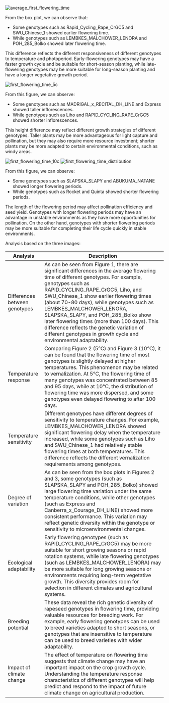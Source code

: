 ![average_first_flowering_time](https://github.com/Tshoiasc/Brassica-napus-growth-research/assets/30382941/d046a84f-d237-4f3a-bde6-60feac1f2c4e)

From the box plot, we can observe that:

- Some genotypes such as Rapid_Cycling_Rape_CrGC5 and SWU_Chinese_1 showed earlier flowering time.
- While genotypes such as LEMBKES_MALCHOWER_LENORA and POH_285_Bolko showed later flowering time.

This difference reflects the different responsiveness of different genotypes to temperature and photoperiod. Early-flowering genotypes may have a faster growth cycle and be suitable for short-season planting, while late-flowering genotypes may be more suitable for long-season planting and have a longer vegetative growth period.

![first_flowering_time_5c](https://github.com/Tshoiasc/Brassica-napus-growth-research/assets/30382941/233de099-51aa-4abf-b18a-1dfb275f6242)

From this figure, we can observe:

- Some genotypes such as MADRIGAL_x_RECITAL_DH_LINE and Express showed taller inflorescences.
- While genotypes such as Liho and RAPID_CYCLING_RAPE_CrGC5 showed shorter inflorescences.

This height difference may reflect different growth strategies of different genotypes. Taller plants may be more advantageous for light capture and pollination, but they may also require more resource investment; shorter plants may be more adapted to certain environmental conditions, such as windy areas.

![first_flowering_time_10c](https://github.com/Tshoiasc/Brassica-napus-growth-research/assets/30382941/2cf4f38d-3b59-429a-a14c-5d6d9cbaff3c)
![first_flowering_time_distribution](https://github.com/Tshoiasc/Brassica-napus-growth-research/assets/30382941/d7ffc3a9-6237-4482-9478-961b7b8b25e1)

From this figure, we can observe:

- Some genotypes such as SLAPSKA_SLAPY and ABUKUMA_NATANE showed longer flowering periods.
- While genotypes such as Rocket and Quinta showed shorter flowering periods.

The length of the flowering period may affect pollination efficiency and seed yield. Genotypes with longer flowering periods may have an advantage in unstable environments as they have more opportunities for pollination. On the other hand, genotypes with shorter flowering periods may be more suitable for completing their life cycle quickly in stable environments.

Analysis based on the three images:

| Analysis | Description |
|----------|-------------|
| Differences between genotypes | As can be seen from Figure 1, there are significant differences in the average flowering time of different genotypes. For example, genotypes such as RAPID_CYCLING_RAPE_CrGC5, Liho, and SWU_Chinese_1 show earlier flowering times (about 70-80 days), while genotypes such as LEMBKES_MALCHOWER_LENORA, SLAPSKA_SLAPY, and POH_285_Bolko show later flowering times (more than 100 days). This difference reflects the genetic variation of different genotypes in growth cycle and environmental adaptability. |
| Temperature response | Comparing Figure 2 (5°C) and Figure 3 (10°C), it can be found that the flowering time of most genotypes is slightly delayed at higher temperatures. This phenomenon may be related to vernalization. At 5°C, the flowering time of many genotypes was concentrated between 85 and 95 days, while at 10°C, the distribution of flowering time was more dispersed, and some genotypes even delayed flowering to after 100 days. |
| Temperature sensitivity | Different genotypes have different degrees of sensitivity to temperature changes. For example, LEMBKES_MALCHOWER_LENORA showed significant flowering delay when the temperature increased, while some genotypes such as Liho and SWU_Chinese_1 had relatively stable flowering times at both temperatures. This difference reflects the different vernalization requirements among genotypes. |
| Degree of variation | As can be seen from the box plots in Figures 2 and 3, some genotypes (such as SLAPSKA_SLAPY and POH_285_Bolko) showed large flowering time variation under the same temperature conditions, while other genotypes (such as Express and Canberra_x_Courage_DH_LINE) showed more consistent performance. This variation may reflect genetic diversity within the genotype or sensitivity to microenvironmental changes. |
| Ecological adaptability | Early flowering genotypes (such as RAPID_CYCLING_RAPE_CrGC5) may be more suitable for short growing seasons or rapid rotation systems, while late flowering genotypes (such as LEMBKES_MALCHOWER_LENORA) may be more suitable for long growing seasons or environments requiring long-term vegetative growth. This diversity provides room for selection in different climates and agricultural systems. |
| Breeding potential | These data reveal the rich genetic diversity of rapeseed genotypes in flowering time, providing valuable resources for breeding work. For example, early flowering genotypes can be used to breed varieties adapted to short seasons, or genotypes that are insensitive to temperature can be used to breed varieties with wider adaptability. |
| Impact of climate change | The effect of temperature on flowering time suggests that climate change may have an important impact on the crop growth cycle. Understanding the temperature response characteristics of different genotypes will help predict and respond to the impact of future climate change on agricultural production. |
